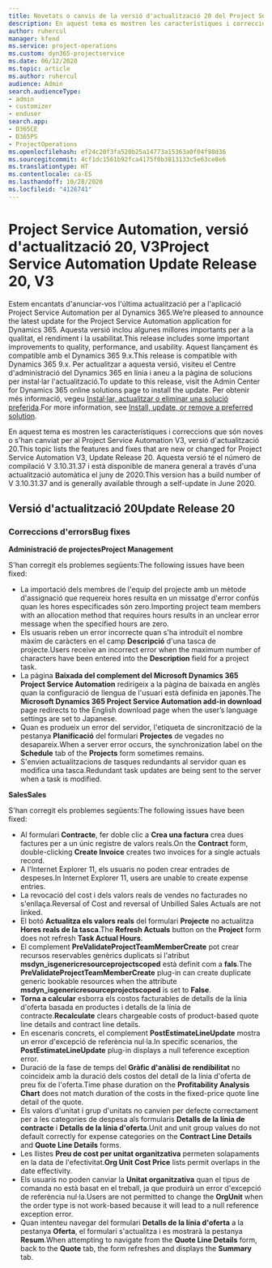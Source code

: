 ```yaml
---
title: Novetats o canvis de la versió d'actualització 20 del Project Service Automation, V3
description: En aquest tema es mostren les característiques i correccions disponibles al Project Service Automation V3, versió d'actualització 20
author: ruhercul
manager: kfend
ms.service: project-operations
ms.custom: dyn365-projectservice
ms.date: 06/12/2020
ms.topic: article
ms.author: ruhercul
audience: Admin
search.audienceType:
- admin
- customizer
- enduser
search.app:
- D365CE
- D365PS
- ProjectOperations
ms.openlocfilehash: ef24c20f3fa520b25a14773a15363a0f04f98d36
ms.sourcegitcommit: 4cf1dc1561b92fca4175f0b3813133c5e63ce8e6
ms.translationtype: HT
ms.contentlocale: ca-ES
ms.lasthandoff: 10/28/2020
ms.locfileid: "4126741"
---
```

# <a name="project-service-automation-update-release-20-v3"></a><span data-ttu-id="c7153-103">Project Service Automation, versió d'actualització 20, V3</span><span class="sxs-lookup"><span data-stu-id="c7153-103">Project Service Automation Update Release 20, V3</span></span>

<span data-ttu-id="c7153-104">Estem encantats d'anunciar-vos l'última actualització per a l'aplicació Project Service Automation per al Dynamics 365.</span><span class="sxs-lookup"><span data-stu-id="c7153-104">We’re pleased to announce the latest update for the Project Service Automation application for Dynamics 365.</span></span> <span data-ttu-id="c7153-105">Aquesta versió inclou algunes millores importants per a la qualitat, el rendiment i la usabilitat.</span><span class="sxs-lookup"><span data-stu-id="c7153-105">This release includes some important improvements to quality, performance, and usability.</span></span> <span data-ttu-id="c7153-106">Aquest llançament és compatible amb el Dynamics 365 9.x.</span><span class="sxs-lookup"><span data-stu-id="c7153-106">This release is compatible with Dynamics 365 9.x.</span></span> <span data-ttu-id="c7153-107">Per actualitzar a aquesta versió, visiteu el Centre d'administració del Dynamics 365 en línia i aneu a la pàgina de solucions per instal·lar l'actualització.</span><span class="sxs-lookup"><span data-stu-id="c7153-107">To update to this release, visit the Admin Center for Dynamics 365 online solutions page to install the update.</span></span> <span data-ttu-id="c7153-108">Per obtenir més informació, vegeu [Instal·lar, actualitzar o eliminar una solució preferida](https://docs.microsoft.com/power-platform/admin/install-remove-preferred-solution).</span><span class="sxs-lookup"><span data-stu-id="c7153-108">For more information, see [Install, update, or remove a preferred solution](https://docs.microsoft.com/power-platform/admin/install-remove-preferred-solution).</span></span>

<span data-ttu-id="c7153-109">En aquest tema es mostren les característiques i correccions que són noves o s'han canviat per al Project Service Automation V3, versió d'actualització 20.</span><span class="sxs-lookup"><span data-stu-id="c7153-109">This topic lists the features and fixes that are new or changed for Project Service Automation V3, Update Release 20.</span></span> <span data-ttu-id="c7153-110">Aquesta versió té el número de compilació V 3.10.31.37 i està disponible de manera general a través d'una actualització automàtica el juny de 2020.</span><span class="sxs-lookup"><span data-stu-id="c7153-110">This version has a build number of V 3.10.31.37 and is generally available through a self-update in June 2020.</span></span>

## <a name="update-release-20"></a><span data-ttu-id="c7153-111">Versió d'actualització 20</span><span class="sxs-lookup"><span data-stu-id="c7153-111">Update Release 20</span></span>

### <a name="bug-fixes"></a><span data-ttu-id="c7153-112">Correccions d'errors</span><span class="sxs-lookup"><span data-stu-id="c7153-112">Bug fixes</span></span>

<span data-ttu-id="c7153-113">**Administració de projectes**</span><span class="sxs-lookup"><span data-stu-id="c7153-113">**Project Management**</span></span>

<span data-ttu-id="c7153-114">S'han corregit els problemes següents:</span><span class="sxs-lookup"><span data-stu-id="c7153-114">The following issues have been fixed:</span></span>

- <span data-ttu-id="c7153-115">La importació dels membres de l'equip del projecte amb un mètode d'assignació que requereix hores resulta en un missatge d'error confús quan les hores especificades són zero.</span><span class="sxs-lookup"><span data-stu-id="c7153-115">Importing project team members with an allocation method that requires hours results in an unclear error message when the specified hours are zero.</span></span>
- <span data-ttu-id="c7153-116">Els usuaris reben un error incorrecte quan s'ha introduït el nombre màxim de caràcters en el camp **Descripció** d'una tasca de projecte.</span><span class="sxs-lookup"><span data-stu-id="c7153-116">Users receive an incorrect error when the maximum number of characters have been entered into the **Description** field for a project task.</span></span>
- <span data-ttu-id="c7153-117">La pàgina **Baixada del complement del Microsoft Dynamics 365 Project Service Automation** redirigeix a la pàgina de baixada en anglès quan la configuració de llengua de l'usuari està definida en japonès.</span><span class="sxs-lookup"><span data-stu-id="c7153-117">The **Microsoft Dynamics 365 Project Service Automation add-in download** page redirects to the English download page when the user’s language settings are set to Japanese.</span></span>
- <span data-ttu-id="c7153-118">Quan es produeix un error del servidor, l'etiqueta de sincronització de la pestanya **Planificació** del formulari **Projectes** de vegades no desapareix.</span><span class="sxs-lookup"><span data-stu-id="c7153-118">When a server error occurs, the synchronization label on the **Schedule** tab of the **Projects** form sometimes remains.</span></span>
- <span data-ttu-id="c7153-119">S'envien actualitzacions de tasques redundants al servidor quan es modifica una tasca.</span><span class="sxs-lookup"><span data-stu-id="c7153-119">Redundant task updates are being sent to the server when a task is modified.</span></span>

<span data-ttu-id="c7153-120">**Sales**</span><span class="sxs-lookup"><span data-stu-id="c7153-120">**Sales**</span></span>

<span data-ttu-id="c7153-121">S'han corregit els problemes següents:</span><span class="sxs-lookup"><span data-stu-id="c7153-121">The following issues have been fixed:</span></span>

- <span data-ttu-id="c7153-122">Al formulari **Contracte**, fer doble clic a **Crea una factura** crea dues factures per a un únic registre de valors reals.</span><span class="sxs-lookup"><span data-stu-id="c7153-122">On the **Contract** form, double-clicking **Create Invoice** creates two invoices for a single actuals record.</span></span>
- <span data-ttu-id="c7153-123">A l'Internet Explorer 11, els usuaris no poden crear entrades de despeses.</span><span class="sxs-lookup"><span data-stu-id="c7153-123">In Internet Explorer 11, users are unable to create expense entries.</span></span>
- <span data-ttu-id="c7153-124">La revocació del cost i dels valors reals de vendes no facturades no s'enllaça.</span><span class="sxs-lookup"><span data-stu-id="c7153-124">Reversal of Cost and reversal of Unbilled Sales Actuals are not linked.</span></span>
- <span data-ttu-id="c7153-125">El botó **Actualitza els valors reals** del formulari **Projecte** no actualitza **Hores reals de la tasca**.</span><span class="sxs-lookup"><span data-stu-id="c7153-125">The **Refresh Actuals** button on the **Project** form does not refresh **Task Actual Hours**.</span></span>
- <span data-ttu-id="c7153-126">El complement **PreValidateProjectTeamMemberCreate** pot crear recursos reservables genèrics duplicats si l'atribut **msdyn_isgenericresourceprojectscoped** està definit com a **fals**.</span><span class="sxs-lookup"><span data-stu-id="c7153-126">The **PreValidateProjectTeamMemberCreate** plug-in can create duplicate generic bookable resources when the attribute **msdyn_isgenericresourceprojectscoped** is set to **False**.</span></span>
- <span data-ttu-id="c7153-127">**Torna a calcular** esborra els costos facturables de detalls de la línia d'oferta basada en productes i detalls de la línia de contracte.</span><span class="sxs-lookup"><span data-stu-id="c7153-127">**Recalculate** clears chargeable costs of product-based quote line details and contract line details.</span></span>
- <span data-ttu-id="c7153-128">En escenaris concrets, el complement **PostEstimateLineUpdate** mostra un error d'excepció de referència nul·la.</span><span class="sxs-lookup"><span data-stu-id="c7153-128">In specific scenarios, the **PostEstimateLineUpdate** plug-in displays a null teference exception error.</span></span>
- <span data-ttu-id="c7153-129">Duració de la fase de temps del **Gràfic d'anàlisi de rendibilitat** no coincideix amb la duració dels costos del detall de la línia d'oferta de preu fix de l'oferta.</span><span class="sxs-lookup"><span data-stu-id="c7153-129">Time phase duration on the **Profitability Analysis Chart** does not match duration of the costs in the fixed-price quote line detail of the quote.</span></span>
- <span data-ttu-id="c7153-130">Els valors d'unitat i grup d'unitats no canvien per defecte correctament per a les categories de despesa als formularis **Detalls de la línia de contracte** i **Detalls de la línia d'oferta**.</span><span class="sxs-lookup"><span data-stu-id="c7153-130">Unit and unit group values do not default correctly for expense categories on the **Contract Line Details** and **Quote Line Details** forms.</span></span>
- <span data-ttu-id="c7153-131">Les llistes **Preu de cost per unitat organitzativa** permeten solapaments en la data de l'efectivitat.</span><span class="sxs-lookup"><span data-stu-id="c7153-131">**Org Unit Cost Price** lists permit overlaps in the date effectivity.</span></span>
- <span data-ttu-id="c7153-132">Els usuaris no poden canviar la **Unitat organitzativa** quan el tipus de comanda no està basat en el treball, ja que produirà un error d'excepció de referència nul·la.</span><span class="sxs-lookup"><span data-stu-id="c7153-132">Users are not permitted to change the **OrgUnit** when the order type is not work-based because it will lead to a null reference exception error.</span></span>
- <span data-ttu-id="c7153-133">Quan intenteu navegar del formulari **Detalls de la línia d'oferta** a la pestanya **Oferta**, el formulari s'actualitza i es mostrarà la pestanya **Resum**.</span><span class="sxs-lookup"><span data-stu-id="c7153-133">When attempting to navigate from the **Quote Line Details** form, back to the **Quote** tab, the form refreshes and displays the **Summary** tab.</span></span>
